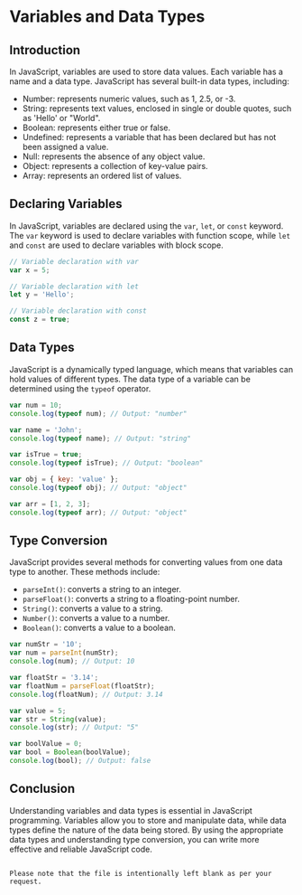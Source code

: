 # Variables and Data Types

## Introduction

In JavaScript, variables are used to store data values. Each variable has a name and a data type. JavaScript has several built-in data types, including:

- Number: represents numeric values, such as 1, 2.5, or -3.
- String: represents text values, enclosed in single or double quotes, such as 'Hello' or "World".
- Boolean: represents either true or false.
- Undefined: represents a variable that has been declared but has not been assigned a value.
- Null: represents the absence of any object value.
- Object: represents a collection of key-value pairs.
- Array: represents an ordered list of values.

## Declaring Variables

In JavaScript, variables are declared using the `var`, `let`, or `const` keyword. The `var` keyword is used to declare variables with function scope, while `let` and `const` are used to declare variables with block scope.

```javascript
// Variable declaration with var
var x = 5;

// Variable declaration with let
let y = 'Hello';

// Variable declaration with const
const z = true;
```

## Data Types

JavaScript is a dynamically typed language, which means that variables can hold values of different types. The data type of a variable can be determined using the `typeof` operator.

```javascript
var num = 10;
console.log(typeof num); // Output: "number"

var name = 'John';
console.log(typeof name); // Output: "string"

var isTrue = true;
console.log(typeof isTrue); // Output: "boolean"

var obj = { key: 'value' };
console.log(typeof obj); // Output: "object"

var arr = [1, 2, 3];
console.log(typeof arr); // Output: "object"
```

## Type Conversion

JavaScript provides several methods for converting values from one data type to another. These methods include:

- `parseInt()`: converts a string to an integer.
- `parseFloat()`: converts a string to a floating-point number.
- `String()`: converts a value to a string.
- `Number()`: converts a value to a number.
- `Boolean()`: converts a value to a boolean.

```javascript
var numStr = '10';
var num = parseInt(numStr);
console.log(num); // Output: 10

var floatStr = '3.14';
var floatNum = parseFloat(floatStr);
console.log(floatNum); // Output: 3.14

var value = 5;
var str = String(value);
console.log(str); // Output: "5"

var boolValue = 0;
var bool = Boolean(boolValue);
console.log(bool); // Output: false
```

## Conclusion

Understanding variables and data types is essential in JavaScript programming. Variables allow you to store and manipulate data, while data types define the nature of the data being stored. By using the appropriate data types and understanding type conversion, you can write more effective and reliable JavaScript code.
```

Please note that the file is intentionally left blank as per your request.